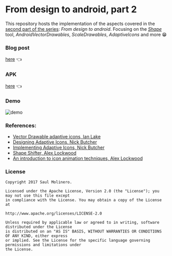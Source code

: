 # From design to android, part 2

This repository hosts the implementation of the aspects covered in the [second part of the series](https://medium.com/@saulmm2/from-design-to-android-part-2-2a6c141547d9): _From design to android_. Focusing on the _[Shape](https://shapeshifter.design/)_ tool, _AndroidVectorDrawables_, _ScaleDrawables_, _AdaptiveIcons_ and more 😁

### Blog post
[here](https://medium.com/@saulmm2/from-design-to-android-part-2-2a6c141547d9) 👈

### APK

[here](https://github.com/saulmm/From-design-to-Android-part2/releases/download/1.0/app-release.apk) 👈

### Demo
![demo](art/final_result.gif)

### References:
- [Vector Drawable adaptive icons, Ian Lake](https://medium.com/@ianhlake/vectordrawable-adaptive-icons-3fed3d3205b5)
- [Designing Adaptive Icons, Nick Butcher](https://medium.com/google-design/designing-adaptive-icons-515af294c783)
- [Implementing Adaptive Icons, Nick Butcher](https://medium.com/@crafty/implementing-adaptive-icons-1e4d1795470e)
- [Shape Shifter, Alex Lockwood](https://medium.com/r/?url=https%3A%2F%2Fshapeshifter.design%2F)
- [An introduction to icon animation techniques, Alex Lockwood](http://www.androiddesignpatterns.com/2016/11/introduction-to-icon-animation-techniques.html)


### License

```
Copyright 2017 Saul Molinero.

Licensed under the Apache License, Version 2.0 (the "License"); you may not use this file except
in compliance with the License. You may obtain a copy of the License at

http://www.apache.org/licenses/LICENSE-2.0

Unless required by applicable law or agreed to in writing, software distributed under the License
is distributed on an "AS IS" BASIS, WITHOUT WARRANTIES OR CONDITIONS OF ANY KIND, either express
or implied. See the License for the specific language governing permissions and limitations under
the License.
```
